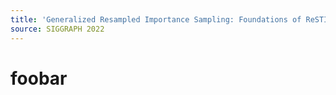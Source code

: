```yaml
---
title: 'Generalized Resampled Importance Sampling: Foundations of ReSTIR'
source: SIGGRAPH 2022
---
```


# foobar